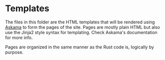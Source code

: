 # Templates
The files in this folder are the HTML templates that will be rendered using
[Askama](https://github.com/djc/askama) to form the pages of the site.
Pages are mostly plain HTML but also use the Jinja2 style syntax for templating.
Check Askama's documentation for more info.

Pages are organized in the same manner as the Rust code is, logically by
purpose.